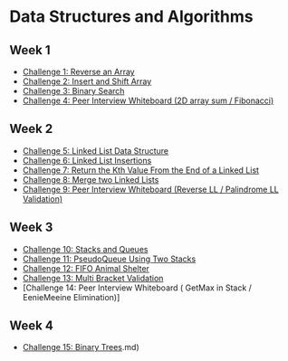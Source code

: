 # Data Structures and Algorithms

## Week 1

* [Challenge 1: Reverse an Array](./readmes/arrayreverse.md)
* [Challenge 2: Insert and Shift Array](./readmes/arrayshift.md)
* [Challenge 3: Binary Search](./readmes/binarysearch.md)
* [Challenge 4: Peer Interview Whiteboard (2D array sum / Fibonacci)](./readmes/twodarraysum.md)

## Week 2

* [Challenge 5: Linked List Data Structure](./readmes/linkedlist.md)
* [Challenge 6: Linked List Insertions](./readmes/ll_insertions.md)
* [Challenge 7: Return the Kth Value From the End of a Linked List](./readmes/ll_kth_from_end.md)
* [Challenge 8: Merge two Linked Lists](./readmes/ll_merge.md)
* [Challenge 9: Peer Interview Whiteboard (Reverse LL / Palindrome LL Validation)](./readmes/palindrome.md)

## Week 3

* [Challenge 10: Stacks and Queues](./readmes/stacks_and_queues.md)
* [Challenge 11: PseudoQueue Using Two Stacks](./readmes/pseudoqueue.md)
* [Challenge 12: FIFO Animal Shelter](./readmes/fifo_animal_shelter.md)
* [Challenge 13: Multi Bracket Validation](./readmes/multibracketvalidation.md)
* [Challenge 14: Peer Interview Whiteboard ( GetMax in Stack / EenieMeeine Elimination)]

## Week 4
* [Challenge 15: Binary Trees](./readmes/binary_trees).md)


